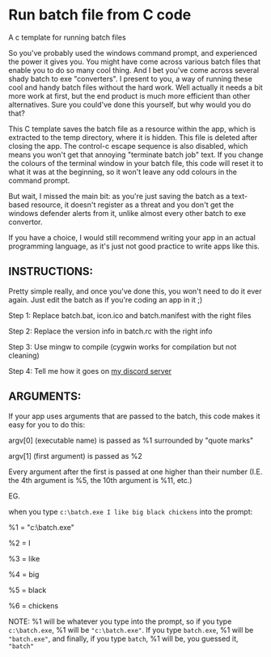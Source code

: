 # Run batch file from C code
A c template for running batch files

So you've probably used the windows command prompt, and experienced the power it gives you. You might have come across various batch files that enable you to do so many cool thing. And I bet you've come across several shady batch to exe "converters". I present to you, a way of running these cool and handy batch files without the hard work. Well actually it needs a bit more work at first, but the end product is much more efficient than other alternatives. Sure you could've done this yourself, but why would you do that?

This C template saves the batch file as a resource within the app, which is extracted to the temp directory, where it is hidden. This file is deleted after closing the app. The control-c escape sequence is also disabled, which means you won't get that annoying "terminate batch job" text. If you change the colours of the terminal window in your batch file, this code will reset it to what it was at the beginning, so it won't leave any odd colours in the command prompt.

But wait, I missed the main bit: as you're just saving the batch as a text-based resource, it doesn't register as a threat and you don't get the windows defender alerts from it, unlike almost every other batch to exe convertor.

If you have a choice, I would still recommend writing your app in an actual programming language, as it's just not good practice to write apps like this.

## INSTRUCTIONS: 
Pretty simple really, and once you've done this, you won't need to do it ever again. Just edit the batch as if you're coding an app in it ;)

Step 1: Replace batch.bat, icon.ico and batch.manifest with the right files

Step 2: Replace the version info in batch.rc with the right info

Step 3: Use mingw to compile (cygwin works for compilation but not cleaning)

Step 4: Tell me how it goes on [my discord server](https://discord.gg/VDUFB3gpeQ)


## ARGUMENTS:

If your app uses arguments that are passed to the batch, this code makes it easy for you to do this:

argv[0] (executable name) is passed as %1 surrounded  by "quote marks"

argv[1] (first argument) is passed as %2

Every argument after the first is passed at one higher than their number (I.E. the 4th argument is %5, the 10th argument is %11, etc.)


EG.

when you type ```c:\batch.exe I like big black chickens``` into the prompt:

%1 = "c:\batch.exe"

%2 = I

%3 = like

%4 = big

%5 = black

%6 = chickens

NOTE: %1 will be whatever you type into the prompt, so if you type ```c:\batch.exe```, %1 will be ```"c:\batch.exe"```. If you type ```batch.exe```, %1 will be ```"batch.exe"```, and finally, if you type ```batch```, %1 will be, you guessed it, ```"batch"```
